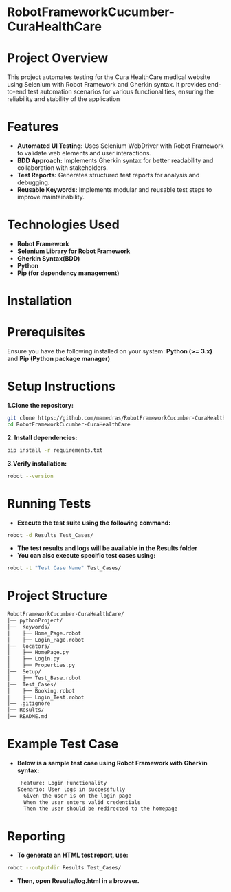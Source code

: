 # RobotFrameworkCucumber-CuraHealthCare
# Project Overview
This project automates testing for the Cura HealthCare medical website using Selenium with Robot Framework and Gherkin syntax. 
It provides end-to-end test automation scenarios for various functionalities, ensuring the reliability and stability of the application
# Features
- **Automated UI Testing:** Uses Selenium WebDriver with Robot Framework to validate web elements and user interactions.
- **BDD Approach:** Implements Gherkin syntax for better readability and collaboration with stakeholders.
- **Test Reports:** Generates structured test reports for analysis and debugging.
- **Reusable Keywords:** Implements modular and reusable test steps to improve maintainability.
# Technologies Used
- **Robot Framework**
- **Selenium Library for Robot Framework**
- **Gherkin Syntax(BDD)**
- **Python**
- **Pip (for dependency management)**
# Installation
# Prerequisites
 Ensure you have the following installed on your system:
 **Python (>= 3.x)** and **Pip (Python package manager)**
# Setup Instructions
**1.Clone the repository:**
```sh 
git clone https://github.com/mamedras/RobotFrameworkCucumber-CuraHealthCare.git
cd RobotFrameworkCucumber-CuraHealthCare
```
**2. Install dependencies:**
```sh
pip install -r requirements.txt
```
**3.Verify installation:**
```sh
robot --version
```
# Running Tests
- **Execute the test suite using the following command:** 
```sh
robot -d Results Test_Cases/
```
- **The test results and logs will be available in the Results folder**
- **You can also execute specific test cases using:**
``` sh
robot -t "Test Case Name" Test_Cases/
```
# Project Structure
``` sh
RobotFrameworkCucumber-CuraHealthCare/
│── pythonProject/
│──  Keywords/
│    ├── Home_Page.robot
│    ├── Login_Page.robot
│──  locators/
│    ├── HomePage.py
│    ├── Login.py
│    ├── Properties.py
│──  Setup/
│    ├── Test_Base.robot
│──  Test_Cases/
│    ├── Booking.robot
│    ├── Login_Test.robot
│── .gitignore
│── Results/
│── README.md
```
# Example Test Case
- **Below is a sample test case using Robot Framework with Gherkin syntax:**
  ```sh
   Feature: Login Functionality
  Scenario: User logs in successfully
    Given the user is on the login page
    When the user enters valid credentials
    Then the user should be redirected to the homepage
  ```
# Reporting
- **To generate an HTML test report, use:**
``` sh
robot --outputdir Results Test_Cases/
```
- **Then, open Results/log.html in a browser.**


